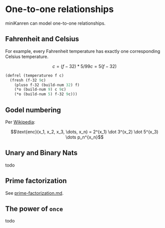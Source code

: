 # One-to-one relationships

miniKanren can model one-to-one relationships.


## Fahrenheit and Celsius
For example, every Fahrenheit temperature has exactly one corresponding Celsius temperature.

```math
c = (f - 32) * 5/9
9c = 5(f - 32)
```

```scheme
(defrel (temperatureo f c)
  (fresh (f-32 9c)
    (pluso f-32 (build-num 32) f)
    (*o (build-num 9) c 9c)
    (*o (build-num 5) f-32 9c)))
```

## Godel numbering

Per [Wikipedia](https://en.wikipedia.org/wiki/G%C3%B6del_numbering#mw-content-text/div/dl/dd/span/img):

```math
\text{enc}(x_1, x_2, x_3, \dots, x_n) = 2^(x_1) \dot 3^(x_2) \dot 5^(x_3) \dots p_n^{x_n}
```

## Unary and Binary Nats

todo

## Prime factorization

See [prime-factorization.md](prime-factorization.md).

## The power of `once`

todo
